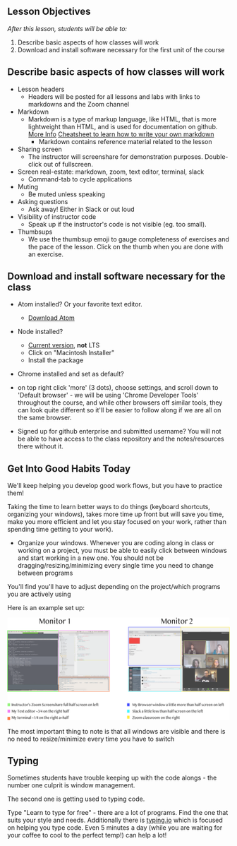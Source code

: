 ## Lesson Objectives

_After this lesson, students will be able to:_

1. Describe basic aspects of how classes will work
1. Download and install software necessary for the first unit of the course

## Describe basic aspects of how classes will work

- Lesson headers
	- Headers will be posted for all lessons and labs with links to markdowns and the Zoom channel
- Markdown
  - Markdown is a type of markup language, like HTML, that is more lightweight than HTML, and is used for documentation on github. [More Info](https://en.wikipedia.org/wiki/Markdown)
 [Cheatsheet to learn how to write your own markdown](https://github.com/adam-p/markdown-here/wiki/Markdown-Cheatsheet)
	- Markdown contains reference material related to the lesson
- Sharing screen
	- The instructor will screenshare for demonstration purposes. Double-click out of fullscreen.
- Screen real-estate: markdown, zoom, text editor, terminal, slack
	- Command-tab to cycle applications
- Muting
	- Be muted unless speaking
- Asking questions
	- Ask away! Either in Slack or out loud
- Visibility of instructor code
	- Speak up if the instructor's code is not visible (eg. too small).
- Thumbsups
	- We use the thumbsup emoji to gauge completeness of exercises and the pace of the lesson. Click on the thumb when you are done with an exercise.

## Download and install software necessary for the class

- Atom installed? Or your favorite text editor.
	- [Download Atom](https://atom.io/)
- Node installed?
	- [Current version](https://nodejs.org/en/download/current/), **not** LTS
	- Click on "Macintosh Installer"
	- Install the package

- Chrome installed and set as default?
 - on top right click 'more' (3 dots), choose settings, and scroll down to 'Default browser' - we will be using 'Chrome Developer Tools' throughout the course, and while other browsers off similar tools, they can look quite different so it'll be easier to follow along if we are all on the same browser.

 - Signed up for github enterprise and submitted username? You will not be able to have access to the class repository and the notes/resources there without it.

 ## Get Into Good Habits Today

 We'll keep helping you develop good work flows, but you have to practice them!

 Taking the time to learn better ways to do things (keyboard shortcuts, organizing your windows), takes more time up front but will save you time, make you more efficient and let you stay focused on your work, rather than spending time getting to your work).

 - Organize your windows. Whenever you are coding along in class or working on a project, you must be able to easily click between windows and start working in a new one. You should not be dragging/resizing/minimizing every single time you need to change between programs

 You'll find you'll have to adjust depending on the project/which programs you are actively using


 Here is an example set up:

 ![example monitor set up](./img/monitors_labeled.png)

 The most important thing to note is that all windows are visible and there is no need to resize/minimize every time you have to switch

 ## Typing

 Sometimes students have trouble keeping up with the code alongs - the number one culprit is window management.

 The second one is getting used to typing code.

 Type "Learn to type for free" - there are a lot of programs. Find the one that suits your style and needs. Additionally there is [typing.io](https://typing.io/) which is focused on helping you type code. Even 5 minutes a day (while you are waiting for your coffee to cool to the perfect temp!) can help a lot!
